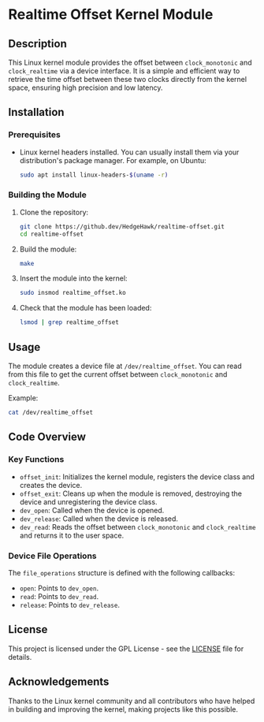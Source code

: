 # Realtime Offset Kernel Module

## Description

This Linux kernel module provides the offset between `clock_monotonic` and `clock_realtime` via a device interface. It is a simple and efficient way to retrieve the time offset between these two clocks directly from the kernel space, ensuring high precision and low latency.

## Installation

### Prerequisites

- Linux kernel headers installed. You can usually install them via your distribution's package manager. For example, on Ubuntu:
  ```sh
  sudo apt install linux-headers-$(uname -r)
  ```

### Building the Module

1. Clone the repository:
   ```sh
   git clone https://github.dev/HedgeHawk/realtime-offset.git
   cd realtime-offset
   ```

2. Build the module:
   ```sh
   make
   ```

3. Insert the module into the kernel:
   ```sh
   sudo insmod realtime_offset.ko
   ```

4. Check that the module has been loaded:
   ```sh
   lsmod | grep realtime_offset
   ```

## Usage

The module creates a device file at `/dev/realtime_offset`. You can read from this file to get the current offset between `clock_monotonic` and `clock_realtime`.

Example:
```sh
cat /dev/realtime_offset
```

## Code Overview

### Key Functions

- `offset_init`: Initializes the kernel module, registers the device class and creates the device.
- `offset_exit`: Cleans up when the module is removed, destroying the device and unregistering the device class.
- `dev_open`: Called when the device is opened.
- `dev_release`: Called when the device is released.
- `dev_read`: Reads the offset between `clock_monotonic` and `clock_realtime` and returns it to the user space.

### Device File Operations

The `file_operations` structure is defined with the following callbacks:
- `open`: Points to `dev_open`.
- `read`: Points to `dev_read`.
- `release`: Points to `dev_release`.

## License

This project is licensed under the GPL License - see the [LICENSE](LICENSE) file for details.

## Acknowledgements

Thanks to the Linux kernel community and all contributors who have helped in building and improving the kernel, making projects like this possible.